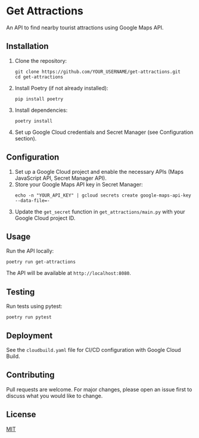 # Get Attractions

An API to find nearby tourist attractions using Google Maps API.

## Installation

1. Clone the repository:
   ```
   git clone https://github.com/YOUR_USERNAME/get-attractions.git
   cd get-attractions
   ```

2. Install Poetry (if not already installed):
   ```
   pip install poetry
   ```

3. Install dependencies:
   ```
   poetry install
   ```

4. Set up Google Cloud credentials and Secret Manager (see Configuration section).

## Configuration

1. Set up a Google Cloud project and enable the necessary APIs (Maps JavaScript API, Secret Manager API).
2. Store your Google Maps API key in Secret Manager:
   ```
   echo -n "YOUR_API_KEY" | gcloud secrets create google-maps-api-key --data-file=-
   ```
3. Update the `get_secret` function in `get_attractions/main.py` with your Google Cloud project ID.

## Usage

Run the API locally:

```
poetry run get-attractions
```

The API will be available at `http://localhost:8080`.

## Testing

Run tests using pytest:

```
poetry run pytest
```

## Deployment

See the `cloudbuild.yaml` file for CI/CD configuration with Google Cloud Build.

## Contributing

Pull requests are welcome. For major changes, please open an issue first to discuss what you would like to change.

## License

[MIT](https://choosealicense.com/licenses/mit/)